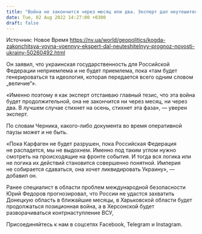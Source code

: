 ```yaml
---
title: "Война не закончится через месяц или два. Эксперт дал неутешительный прогноз"
date: Tue, 02 Aug 2022 14:27:00 +0300
draft: false
---
```

Источник: Новое Время https://nv.ua/world/geopolitics/kogda-zakonchitsya-voyna-voennyy-ekspert-dal-neuteshitelnyy-prognoz-novosti-ukrainy-50260492.html


 Он заявил, что украинская государственность для Российской Федерации неприемлема и не будет приемлема, пока «там будет генерироваться та идеология, которая передается всего одним словом „величие“».

«Именно поэтому я как эксперт отстаиваю главный тезис, что эта война будет продолжительной, она не закончится ни через месяц, ни через два. В лучшем случае стихнет на осень, стихнет эта фаза», — уверен эксперт.

По словам Черника, какого-либо документа во время оперативной паузы может и не быть.

«Пока Карфаген не будет разрушен, пока Российская Федерация не распадется, мы не выдохнем. Именно под таким углом нужно смотреть на происходящие на фронте события. И тогда вся логика или не логика их действий становится совершенно понятной. Империя не собирается сдаваться, она хочет ликвидировать Украину», — добавил он.

Ранее специалист в области проблем международной безопасности Юрий Федоров прогнозировал, что России не удастся захватить Донецкую область в ближайшие месяцы, в Харьковской области будет продолжаться позиционная война, а в Херсонской будет разворачиваться контрнаступление ВСУ,

Присоединяйтесь к нам в соцсетях Facebook, Telegram и Instagram.
